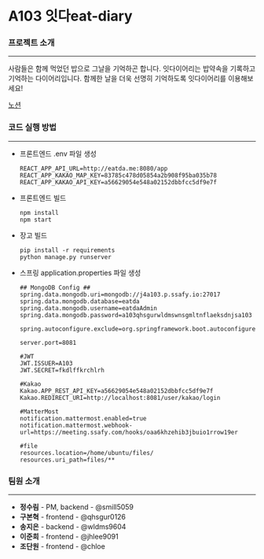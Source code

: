 # A103 잇다eat-diary


### 프로젝트 소개

---

사람들은 함께 먹었던 밥으로 그날을 기억하곤 합니다. 잇다이어리는 밥약속을 기록하고 기억하는 다이어리입니다.
함께한 날을 더욱 선명히 기억하도록 잇다이어리를 이용해보세요! 

[노션](https://www.notion.so/6459b67ca22b4cfeaacf770a6be47e16)


### 코드 실행 방법

---

- 프론트엔드 .env 파일 생성

  ```
  REACT_APP_API_URL=http://eatda.me:8080/app
  REACT_APP_KAKAO_MAP_KEY=83785c478d05854a2b908f95ba035b78
  REACT_APP_KAKAO_API_KEY=a56629054e548a02152dbbfcc5df9e7f
  ```

- 프론트엔드 빌드

  ```
  npm install
  npm start
  ```

- 장고 빌드

  ```
  pip install -r requirements
  python manage.py runserver
  ```

- 스프링 application.properties 파일 생성

  ```
  ## MongoDB Config ##
  spring.data.mongodb.uri=mongodb://j4a103.p.ssafy.io:27017
  spring.data.mongodb.database=eatda
  spring.data.mongodb.username=eatdaAdmin
  spring.data.mongodb.password=a103qhsgurwldmswnsgmltnflaeksdnjsa103
  
  spring.autoconfigure.exclude=org.springframework.boot.autoconfigure.jdbc.DataSourceAutoConfiguration
  
  server.port=8081
  
  #JWT
  JWT.ISSUER=A103
  JWT.SECRET=fkdlffkrchlrh
  
  #Kakao
  Kakao.APP_REST_API_KEY=a56629054e548a02152dbbfcc5df9e7f
  Kakao.REDIRECT_URI=http://localhost:8081/user/kakao/login
  
  #MatterMost
  notification.mattermost.enabled=true
  notification.mattermost.webhook-url=https://meeting.ssafy.com/hooks/oaa6khzehib3jbuio1rrow19er
  
  #file
  resources.location=/home/ubuntu/files/
  resources.uri_path=files/**
  ```



### 팀원 소개

---

- __정수림__ - PM, backend - @smill5059
- __구본혁__ - frontend - @qhsgur0126
- __송지은__ - backend - @wldms9604
- __이준희__ - frontend - @jhlee9091
- __조단원__ - frontend - @chloe
